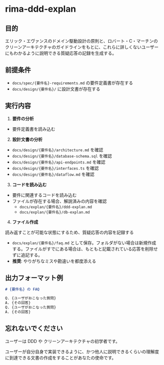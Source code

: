 # rima-ddd-explan

## 目的
エリック・エヴァンスのドメイン駆動設計の原則と、ロバート・C・マーチンのクリーンアーキテクチャのガイドラインをもとに、これらに詳しくないユーザーにもわかるように説明できる質疑応答の記録を生成する。

## 前提条件
- `docs/spec/{要件名}-requirements.md` の要件定義書が存在する
- `docs/design/{要件名}/` に設計文書が存在する

## 実行内容

1. **要件の分析**

- 要件定義書を読み込む

2. **設計文書の分析**

- `docs/design/{要件名}/architecture.md` を確認
- `docs/design/{要件名}/database-schema.sql` を確認
- `docs/design/{要件名}/api-endpoints.md` を確認
- `docs/design/{要件名}/interfaces.ts` を確認
- `docs/design/{要件名}/dataflow.md` を確認

3. **コードを読み込む**

- 要件に関連するコードを読み込む
- ファイルが存在する場合、解説済みの内容を確認
  - `docs/explan/{要件名}/ddd-explan.md`
  - `docs/explan/{要件名}/db-explan.md`

4. **ファイル作成** 

読み返すことが可能な状態にするため、質疑応答の内容を記録する

- `docs/explan/{要件名}/faq.md` として保存。フォルダがない場合は新規作成する。ファイルがすでにある場合は、もともと記載されている応答を削除せずに追記する。
- **推奨**: やりがちなミスや勘違いを都度添える

## 出力フォーマット例

````markdown
# {要件名} の FAQ

Q. {ユーザがおこなった質問}
A. {その回答}
Q. {ユーザがおこなった質問}
A. {その回答}
````

## 忘れないでください
ユーザーは DDD や クリーンアーキテクチャの初学者です。

ユーザーが自分自身で実装できるように、かつ他人に説明できるくらいの理解度に到達できる文書の作成をすることがあなたの使命です。
